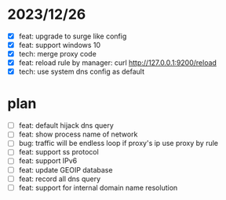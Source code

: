 # 2023/12/26
- [x] feat: upgrade to surge like config
- [x] feat: support windows 10
- [x] tech: merge proxy code
- [x] feat: reload rule by manager: curl http://127.0.0.1:9200/reload
- [x] tech: use system dns config as default

# plan
- [ ] feat: default hijack dns query
- [ ] feat: show process name of network
- [ ] bug: traffic will be endless loop if proxy's ip use proxy by rule
- [ ] feat: support ss protocol
- [ ] feat: support IPv6
- [ ] feat: update GEOIP database
- [ ] feat: record all dns query
- [ ] feat: support for internal domain name resolution
